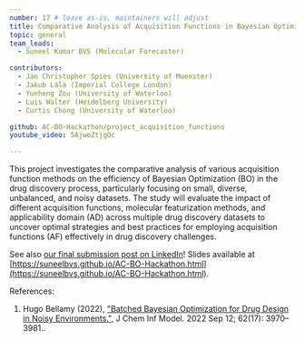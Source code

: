 ```yaml
---
number: 17 # leave as-is, maintainers will adjust
title: Comparative Analysis of Acquisition Functions in Bayesian Optimization for Drug Discovery
topic: general
team_leads:
  - Suneel Kumar BVS (Molecular Forecaster)

contributors:
  - Jan Christopher Spies (University of Muenster)
  - Jakub Lála (Imperial College London) 
  - Yunheng Zou (University of Waterloo)
  - Luis Walter (Heidelberg University)
  - Curtis Chong (University of Waterloo)

github: AC-BO-Hackathon/project_acquisition_functions
youtube_video: 5AjwoZtjgOc

---
```


This project investigates the comparative analysis of various acquisition function methods on the efficiency of Bayesian Optimization (BO) in the drug discovery process, particularly focusing on small, diverse, unbalanced, and noisy datasets. The study will evaluate the impact of different acquisition functions, molecular featurization methods, and applicability domain (AD) across multiple drug discovery datasets to uncover optimal strategies and best practices for employing acquisition functions (AF) effectively in drug discovery challenges.

See also [our final submission post on LinkedIn](https://www.linkedin.com/feed/update/urn:li:activity:7179515945390874625/)! Slides available at [https://suneelbvs.github.io/AC-BO-Hackathon.html](https://suneelbvs.github.io/AC-BO-Hackathon.html).

References:

1. Hugo Bellamy (2022), ["Batched Bayesian Optimization for Drug Design in Noisy Environments."](https://www.ncbi.nlm.nih.gov/pmc/articles/PMC9472273/), J Chem Inf Model. 2022 Sep 12; 62(17): 3970–3981..
